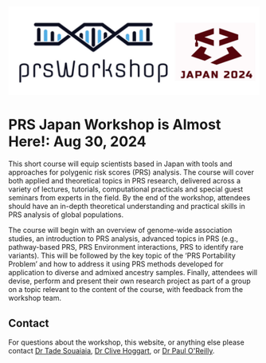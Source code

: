 



 

![Screenshot](images/japanSpec.jpg)


# PRS Japan Workshop is Almost Here!: Aug 30, 2024 


This short course will equip scientists based in Japan with tools and approaches for polygenic risk scores (PRS) analysis. The course will cover both applied and theoretical topics in PRS research, delivered across a
variety of lectures, tutorials, computational practicals and special guest seminars from experts in the field. By the end of the workshop, attendees should have an in-depth theoretical understanding and practical skills
in PRS analysis of global populations.

The course will begin with an overview of genome-wide association studies, an introduction to PRS analysis, advanced topics in PRS (e.g., pathway-based PRS, PRS Environment interactions, PRS to identify rare variants).
This will be followed by the key topic of the ‘PRS Portability Problem’ and how to address it using PRS methods developed for application to diverse and admixed ancestry samples. Finally, attendees will devise, perform
and present their own research project as part of a group on a topic relevant to the content of the course, with feedback from the workshop team.









## Contact 
For questions about the workshop, this website, or anything else please contact [Dr Tade Souaiaia](tade.souaiaia@gmail.com), 
[Dr Clive Hoggart](http://www.pauloreilly.info/), or [Dr Paul O'Reilly](http://www.pauloreilly.info/). 











